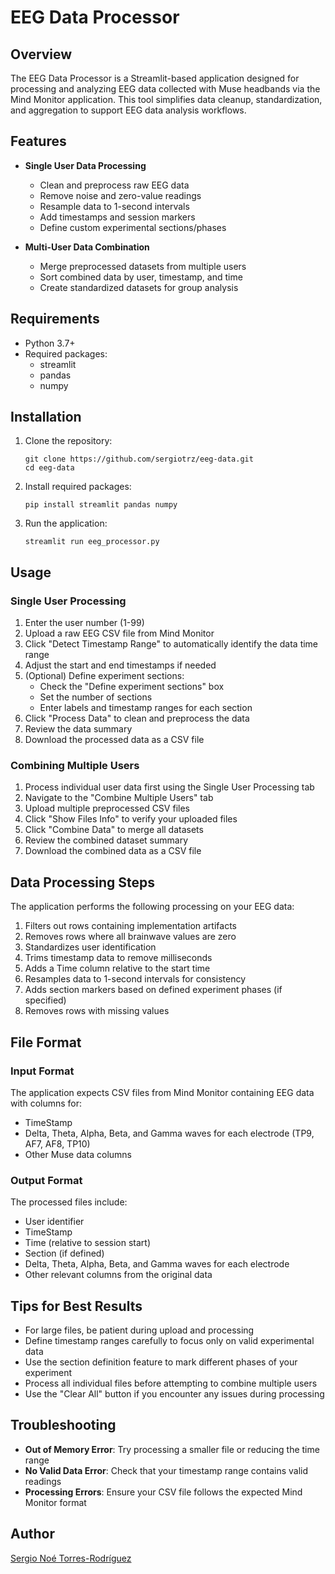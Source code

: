 # EEG Data Processor

## Overview

The EEG Data Processor is a Streamlit-based application designed for processing and analyzing EEG data collected with Muse headbands via the Mind Monitor application. This tool simplifies data cleanup, standardization, and aggregation to support EEG data analysis workflows.

## Features

- **Single User Data Processing**
  - Clean and preprocess raw EEG data
  - Remove noise and zero-value readings
  - Resample data to 1-second intervals
  - Add timestamps and session markers
  - Define custom experimental sections/phases

- **Multi-User Data Combination**
  - Merge preprocessed datasets from multiple users
  - Sort combined data by user, timestamp, and time
  - Create standardized datasets for group analysis

## Requirements

- Python 3.7+
- Required packages:
  - streamlit
  - pandas
  - numpy

## Installation

1. Clone the repository:
   ```
   git clone https://github.com/sergiotrz/eeg-data.git
   cd eeg-data
   ```

2. Install required packages:
   ```
   pip install streamlit pandas numpy
   ```

3. Run the application:
   ```
   streamlit run eeg_processor.py
   ```

## Usage

### Single User Processing

1. Enter the user number (1-99)
2. Upload a raw EEG CSV file from Mind Monitor
3. Click "Detect Timestamp Range" to automatically identify the data time range
4. Adjust the start and end timestamps if needed
5. (Optional) Define experiment sections:
   - Check the "Define experiment sections" box
   - Set the number of sections
   - Enter labels and timestamp ranges for each section
6. Click "Process Data" to clean and preprocess the data
7. Review the data summary
8. Download the processed data as a CSV file

### Combining Multiple Users

1. Process individual user data first using the Single User Processing tab
2. Navigate to the "Combine Multiple Users" tab
3. Upload multiple preprocessed CSV files
4. Click "Show Files Info" to verify your uploaded files
5. Click "Combine Data" to merge all datasets
6. Review the combined dataset summary
7. Download the combined data as a CSV file

## Data Processing Steps

The application performs the following processing on your EEG data:

1. Filters out rows containing implementation artifacts
2. Removes rows where all brainwave values are zero
3. Standardizes user identification
4. Trims timestamp data to remove milliseconds
5. Adds a Time column relative to the start time
6. Resamples data to 1-second intervals for consistency
7. Adds section markers based on defined experiment phases (if specified)
8. Removes rows with missing values

## File Format

### Input Format
The application expects CSV files from Mind Monitor containing EEG data with columns for:
- TimeStamp
- Delta, Theta, Alpha, Beta, and Gamma waves for each electrode (TP9, AF7, AF8, TP10)
- Other Muse data columns

### Output Format
The processed files include:
- User identifier
- TimeStamp
- Time (relative to session start)
- Section (if defined)
- Delta, Theta, Alpha, Beta, and Gamma waves for each electrode
- Other relevant columns from the original data

## Tips for Best Results

- For large files, be patient during upload and processing
- Define timestamp ranges carefully to focus only on valid experimental data
- Use the section definition feature to mark different phases of your experiment
- Process all individual files before attempting to combine multiple users
- Use the "Clear All" button if you encounter any issues during processing

## Troubleshooting

- **Out of Memory Error**: Try processing a smaller file or reducing the time range
- **No Valid Data Error**: Check that your timestamp range contains valid readings
- **Processing Errors**: Ensure your CSV file follows the expected Mind Monitor format

## Author

[Sergio Noé Torres-Rodríguez](www.linkedin.com/in/sergiotrz)